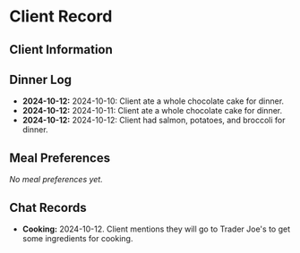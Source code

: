 # Client Record

## Client Information

## Dinner Log
- **2024-10-12:** 2024-10-10: Client ate a whole chocolate cake for dinner.
- **2024-10-12:** 2024-10-11: Client ate a whole chocolate cake for dinner.
- **2024-10-12:** 2024-10-12: Client had salmon, potatoes, and broccoli for dinner.

## Meal Preferences
_No meal preferences yet._

## Chat Records
- **Cooking:** 2024-10-12. Client mentions they will go to Trader Joe's to get some ingredients for cooking.
